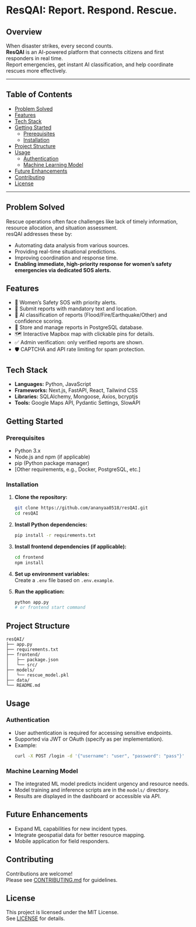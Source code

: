 # ResQAI: Report. Respond. Rescue.

## Overview

When disaster strikes, every second counts.  
**ResQAI** is an AI-powered platform that connects citizens and first responders in real time.  
Report emergencies, get instant AI classification, and help coordinate rescues more effectively.

---

## Table of Contents
- [Problem Solved](#problem-solved)
- [Features](#features)
- [Tech Stack](#tech-stack)
- [Getting Started](#getting-started)
  - [Prerequisites](#prerequisites)
  - [Installation](#installation)
- [Project Structure](#project-structure)
- [Usage](#usage)
  - [Authentication](#authentication)
  - [Machine Learning Model](#machine-learning-model)
- [Future Enhancements](#future-enhancements)
- [Contributing](#contributing)
- [License](#license)

---

## Problem Solved

Rescue operations often face challenges like lack of timely information, resource allocation, and situation assessment.  
resQAI addresses these by:
- Automating data analysis from various sources.
- Providing real-time situational predictions.
- Improving coordination and response time.
- **Enabling immediate, high-priority response for women’s safety emergencies via dedicated SOS alerts.**

## Features

- 🚨 Women’s Safety SOS with priority alerts.
- 📝 Submit reports with mandatory text and location.
- 🤖 AI classification of reports (Flood/Fire/Earthquake/Other) and confidence scoring.
- 💾 Store and manage reports in PostgreSQL database.
- 🗺️ Interactive Mapbox map with clickable pins for details.
- ✅ Admin verification: only verified reports are shown.
- 🛡️ CAPTCHA and API rate limiting for spam protection.

## Tech Stack

- **Languages:** Python, JavaScript
- **Frameworks:** Next.js, FastAPI, React, Tailwind CSS 
- **Libraries:** SQLAlchemy, Mongoose, Axios, bcryptjs
- **Tools:** Google Maps API, Pydantic Settings, SlowAPI 

## Getting Started

### Prerequisites

- Python 3.x
- Node.js and npm (if applicable)
- pip (Python package manager)
- [Other requirements, e.g., Docker, PostgreSQL, etc.]

### Installation

1. **Clone the repository:**
   ```bash
   git clone https://github.com/ananyaa0518/resQAI.git
   cd resQAI
   ```

2. **Install Python dependencies:**
   ```bash
   pip install -r requirements.txt
   ```

3. **Install frontend dependencies (if applicable):**
   ```bash
   cd frontend
   npm install
   ```

4. **Set up environment variables:**  
   Create a `.env` file based on `.env.example`.

5. **Run the application:**
   ```bash
   python app.py
   # or frontend start command
   ```

## Project Structure

```
resQAI/
├── app.py
├── requirements.txt
├── frontend/
│   ├── package.json
│   └── src/
├── models/
│   └── rescue_model.pkl
├── data/
└── README.md
```

## Usage

### Authentication

- User authentication is required for accessing sensitive endpoints.
- Supported via JWT or OAuth (specify as per implementation).
- Example:
  ```bash
  curl -X POST /login -d '{"username": "user", "password": "pass"}'
  ```

### Machine Learning Model

- The integrated ML model predicts incident urgency and resource needs.
- Model training and inference scripts are in the `models/` directory.
- Results are displayed in the dashboard or accessible via API.

## Future Enhancements

- Expand ML capabilities for new incident types.
- Integrate geospatial data for better resource mapping.
- Mobile application for field responders.

## Contributing

Contributions are welcome!  
Please see [CONTRIBUTING.md](CONTRIBUTING.md) for guidelines.

## License

This project is licensed under the MIT License.  
See [LICENSE](LICENSE) for details.
